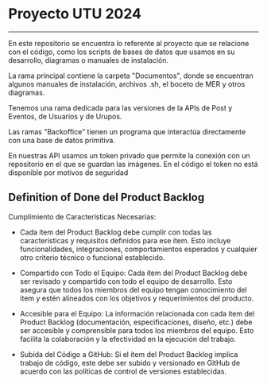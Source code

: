 # Proyecto UTU 2024
--- 
En este repositorio se encuentra lo referente al proyecto que se relacione con el código, como los scripts de bases de datos que usamos en su desarrollo, diagramas o manuales de instalación. 

La rama principal contiene la carpeta "Documentos", donde se encuentran algunos manuales de instalación, archivos .sh, el boceto de MER y otros diagramas.

Tenemos una rama dedicada para las versiones de la APIs de Post y Eventos, de Usuarios y de Urupos.

Las ramas "Backoffice" tienen un programa que interactúa directamente con una base de datos primitiva.

En nuestras API usamos un token privado que permite la conexión con un repositorio en el que se guardan las imágenes. 
En el código el token no está disponible por motivos de seguridad

## Definition of Done del Product Backlog

Cumplimiento de Características Necesarias:
- Cada ítem del Product Backlog debe cumplir con todas las características y requisitos definidos para ese ítem. Esto incluye funcionalidades, integraciones, comportamientos esperados y cualquier otro criterio técnico o funcional establecido.
  
- Compartido con Todo el Equipo:
Cada ítem del Product Backlog debe ser revisado y compartido con todo el equipo de desarrollo. Esto asegura que todos los miembros del equipo tengan conocimiento del ítem y estén alineados con los objetivos y requerimientos del producto.

- Accesible para el Equipo:
La información relacionada con cada ítem del Product Backlog (documentación, especificaciones, diseño, etc.) debe ser accesible y comprensible para todos los miembros del equipo. Esto facilita la colaboración y la efectividad en la ejecución del trabajo.

- Subida del Código a GitHub: Si el ítem del Product Backlog implica trabajo de código, este debe ser subido y versionado en GitHub de acuerdo con las políticas de control de versiones establecidas.

